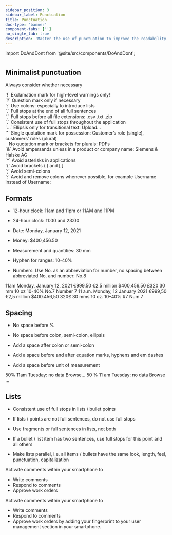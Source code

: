 ```yaml
---
sidebar_position: 3
sidebar_label: Punctuation
title: Punctuation
doc-type: 'banner'
component-tabs: ['']
no_single_tab: true
description: 'Master the use of punctuation to improve the readability and comprehension of your text. This section covers the rules and best practices for using punctuation marks to ensure your writing is clear and precise.'
---
```


import DoAndDont from '@site/src/components/DoAndDont';

#

## Minimalist punctuation

Always consider whether necessary

<div className="mb-2">
`!` Exclamation mark for high-level warnings only!
</div>

<div className="mb-2">
`?` Question mark only if necessary
</div>

<div className="mb-2">
`:` Use colons: especially to introduce lists
</div>

<div className="mb-2">
`.` Full stops at the end of all full sentences
</div>

<div className="mb-2">
`.` Full stops before all file extensions: .csv .txt .zip
</div>

<div className="mb-2">
`.` Consistent use of full stops throughout the application
</div>

<div className="mb-2">
`…` Ellipsis only for transitional text: Upload…
</div>

<div className="mb-2">
`'` Single quotation mark for possession: Customer’s role (single), customers’ roles (plural)
</div>
<div className="mb-2">
<code style={{ whiteSpace: 'pre' }}> </code> No quotation mark or brackets for plurals: PDFs
</div>

<div className="mb-2">
`&` Avoid ampersands unless in a product or company name: Siemens & Halske AG
</div>

<div className="mb-2">
`*` Avoid asterisks in applications
</div>

<div className="mb-2">
`(` Avoid brackets ( ) and [ ]
</div>

<div className="mb-2">
`;` Avoid semi-colons
</div>

<div className="mb-2">
`:` Avoid and remove colons whenever possible, for example Username instead of Username:
</div>

## Formats

- 12-hour clock: 11am and 11pm or 11AM and 11PM

- 24-hour clock: 11:00 and 23:00

- Date: Monday, January 12, 2021

- Money: $400,456.50

- Measurement and quantities: 30 mm

- Hyphen for ranges: 10-40%

- Numbers: Use No. as an abbreviation for number, no spacing between abbreviated No. and number: No.8

<DoAndDont>
  <DoAndDont.Do>
    <DoAndDont.Item>11am</DoAndDont.Item>
    <DoAndDont.Item>Monday, January 12, 2021</DoAndDont.Item>
    <DoAndDont.Item>€999.50</DoAndDont.Item>
    <DoAndDont.Item>€2.5 million</DoAndDont.Item>
    <DoAndDont.Item>$400,456.50</DoAndDont.Item>
    <DoAndDont.Item>£320</DoAndDont.Item>
    <DoAndDont.Item>30 mm</DoAndDont.Item>
    <DoAndDont.Item>10 oz</DoAndDont.Item>
    <DoAndDont.Item>10-40%</DoAndDont.Item>
    <DoAndDont.Item>No.7</DoAndDont.Item>
    <DoAndDont.Item>Number 7</DoAndDont.Item>
  </DoAndDont.Do>
  <DoAndDont.Dont>
    <DoAndDont.Item>11 a.m.</DoAndDont.Item>
    <DoAndDont.Item>Monday, 12 January 2021</DoAndDont.Item>
    <DoAndDont.Item>€999,50</DoAndDont.Item>
    <DoAndDont.Item>€2,5 million</DoAndDont.Item>
    <DoAndDont.Item>$400.456,50</DoAndDont.Item>
    <DoAndDont.Item>320£</DoAndDont.Item>
    <DoAndDont.Item>30 mms</DoAndDont.Item>
    <DoAndDont.Item>10 oz.</DoAndDont.Item>
    <DoAndDont.Item>10–40%</DoAndDont.Item>
    <DoAndDont.Item>#7</DoAndDont.Item>
    <DoAndDont.Item>Num 7</DoAndDont.Item>
  </DoAndDont.Dont>
</DoAndDont>

## Spacing

- No space before %

- No space before colon, semi-colon, ellipsis

- Add a space after colon or semi-colon

- Add a space before and after equation marks, hyphens and em dashes

- Add a space before unit of measurement

<DoAndDont>
  <DoAndDont.Do>
    <DoAndDont.Item>50%</DoAndDont.Item>
    <DoAndDont.Item>11am</DoAndDont.Item>
    <DoAndDont.Item>Tuesday: no data</DoAndDont.Item>
    <DoAndDont.Item>Browse…</DoAndDont.Item>
  </DoAndDont.Do>
  <DoAndDont.Dont>
    <DoAndDont.Item>50 %</DoAndDont.Item>
    <DoAndDont.Item>11 am</DoAndDont.Item>
    <DoAndDont.Item>Tuesday: no data</DoAndDont.Item>
    <DoAndDont.Item>Browse …</DoAndDont.Item>
  </DoAndDont.Dont>
</DoAndDont>

## Lists

- Consistent use of full stops in lists / bullet points

- If lists / points are not full sentences, do not use full stops

- Use fragments or full sentences in lists, not both

- If a bullet / list item has two sentences, use full stops for this point and all others

- Make lists parallel, i.e. all items / bullets have the same look, length, feel, punctuation, capitalization

<DoAndDont>
  <DoAndDont.Do>
    <DoAndDont.Item>
      Activate comments within your smartphone to
      <ul>
        <li> Write comments</li>
        <li> Respond to comments</li>
        <li> Approve work orders</li>
      </ul>
    </DoAndDont.Item>
  </DoAndDont.Do>
  <DoAndDont.Dont>
    <DoAndDont.Item>
      Activate comments within your smartphone to
      <ul>
        <li>Write comments</li>
        <li>Respond to comments</li>
        <li>Approve work orders by adding your fingerprint to your user management section in your smartphone.</li>
      </ul>
    </DoAndDont.Item>
  </DoAndDont.Dont>
</DoAndDont>